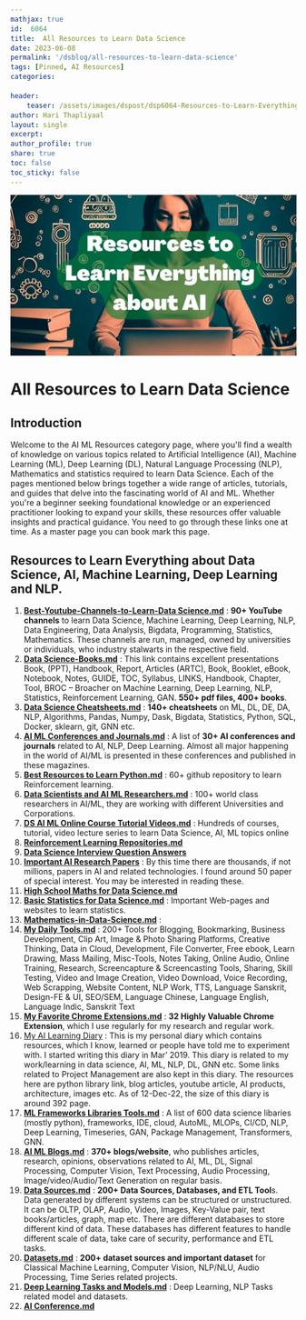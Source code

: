 ```yaml
---
mathjax: true
id:  6064
title:  All Resources to Learn Data Science 
date: 2023-06-08
permalink: '/dsblog/all-resources-to-learn-data-science'
tags: [Pinned, AI Resources] 
categories: 

header:
    teaser: /assets/images/dspost/dsp6064-Resources-to-Learn-Everything-About-AI.jpg
author: Hari Thapliyaal   
layout: single   
excerpt:   
author_profile: true   
share: true   
toc: false  
toc_sticky: false 
---
```


![All Resources to Learn Data Science](/assets/images/dspost/dsp6064-Resources-to-Learn-Everything-About-AI.jpg)    
    
# All Resources to Learn Data Science   
   
## Introduction 
   
Welcome to the AI ML Resources category page, where you'll find a wealth of knowledge on various topics related to Artificial Intelligence (AI), Machine Learning (ML), Deep Learning (DL), Natural Language Processing (NLP), Mathematics and statistics required to learn Data Science. Each of the pages mentioned below brings together a wide range of articles, tutorials, and guides that delve into the fascinating world of AI and ML. Whether you're a beginner seeking foundational knowledge or an experienced practitioner looking to expand your skills, these resources offer valuable insights and practical guidance. You need to go through these links one at time. As a master page you can book mark this page.

## Resources to Learn Everything about Data Science, AI, Machine Learning, Deep Learning and NLP.
  
1. **[Best-Youtube-Channels-to-Learn-Data Science.md](/dsresources/best-youtube-channels-for-ds "Best-Youtube-Channels-to-Learn-Data-Science.md")** : **90+ YouTube channels** to learn Data Science, Machine Learning, Deep Learning, NLP, Data Engineering, Data Analysis, Bigdata, Programming, Statistics, Mathematics. These channels are run, managed, owned by universities or individuals,  who industry stalwarts in the respective field.
1. **[Data Science-Books.md](/dsresources/ds-ai-ml-books "Data-Science-Books.md")** : This link contains excellent presentations Book, (PPT), Handbook, Report, Articles (ARTC), Book, Booklet, eBook, Notebook, Notes, GUIDE, TOC, Syllabus, LINKS, Handbook, Chapter, Tool, BROC – Broacher on Machine Learning, Deep Learning, NLP, Statistics, Reinforcement Learning, GAN. **550+ pdf files, 400+ books**.
1. **[Data Science Cheatsheets.md](/dsresources/data-science-cheatsheets "Data-Science-Cheatsheets.md")** : **140+ cheatsheets** on ML, DL, DE, DA, NLP, Algorithms, Pandas, Numpy, Dask, Bigdata, Statistics, Python, SQL, Docker, sklearn, git, GNN etc.
1. **[AI ML Conferences and Journals.md](/dsresources/ai-ml-dl-nlp-conferences "AI-ML-Conferences-and-Journals.md")** : A list of **30+ AI conferences and journals** related to AI, NLP, Deep Learning. Almost all major happening in the world of AI/ML is presented in these conferences and published in these magazines.
1. **[Best Resources to Learn Python.md](/dsresources/best-resources-to-learn-python "Best-Resources-to-Learn-Python.md")** : 60+ github repository to learn Reinforcement learning.
1. **[Data Scientists and AI ML Researchers.md](/dsresources/ds-ai-ml-researchers "Data-Scientists-and-AI-ML-Researchers.md")** : 100+ world class researchers in AI/ML, they are working with different Universities and Corporations.
1. **[DS AI ML Online Course Tutorial Videos.md](/dsresources/data-science-tutorial-video-resources "DS-AI-ML-Online-Course-Tutorial-Videos.md")** : Hundreds of courses, tutorial, video lecture series to learn Data Science, AI, ML topics online
1. **[Reinforcement Learning Repositories.md](/dsresources/rl-git-repo "Reinforcement-Learning-Repositories.md")**
1. **[Data Science Interview Question Answers](/dsresources/ds-ai-ml-interview-resources "Data-Science-Interview-Question-Answers.md")**
1. **[Important AI Research Papers](/dsresources/important-ai-research-papers "Important-AI-Research-Papers.md")** : By this time there are thousands, if not millions, papers in AI and related technologies. I found around 50 paper of special interest. You may be interested in reading these.
1. **[High School Maths for Data Science.md](/dsresources/high-school-maths-for-ds "High-School-Maths-for-Data-Science.md")** 
1. **[Basic Statistics for Data Science.md](/dsresources/basic-statistics-for-data-science "Basic-Statistics-for-Data-Science.md")** : Important Web-pages and websites to learn statistics.
1. **[Mathematics-in-Data-Science.md](/dsresources/maths-for-ds "Mathematics-in-Data-Science.md")** : 
1. **[My Daily Tools.md](/dsresources/my-daily-tools "My-Daily-Tools.md")** : 
200+ Tools for Blogging,  Bookmarking,  Business Development,  Clip Art, Image & Photo Sharing Platforms,  Creative Thinking,  Data in Cloud,  Development,  File Converter,  Free ebook,  Learn Drawing,  Mass Mailing,  Misc-Tools,  Notes Taking,  Online Audio,  Online Training,  Research,  Screencapture & Screencasting Tools,  Sharing,  Skill Testing,  Video and Image Creation,  Video Download,  Voice Recording,  Web Scrapping,  Website Content,  NLP Work,  TTS,  Language Sanskrit,  Design-FE & UI,  SEO/SEM,  Language Chinese,  Language English,  Language Indic,  Sanskrit Text
1. **[My Favorite Chrome Extensions.md](/dsresources/myfab-chrome-extensions "My-Favorite-Chrome-Extensions.md")** : **32 Highly Valuable Chrome Extension**, which I use regularly for my research and regular work.
1. [My AI Learning Diary](https://docs.google.com/document/d/e/2PACX-1vT6x74ins47oY7WtRjsOz2NeUv7L2U5RAefEsQRDsne6dt_tixlXAan4KZ35FzjeQ/pub) : 
     This is my personal diary which contains resources, which I know, learned or people have told me to experiment with. I started writing this diary in Mar’ 2019. This diary is related to my work/learning in data science, AI, ML, NLP, DL, GNN etc. Some links related to Project Management are also kept in this diary. The resources here are python library link, blog articles, youtube article, AI products, architecture, images etc. As of 12-Dec-22, the size of this diary is around 392 page.
1. **[ML Frameworks Libraries Tools.md](/dsresources/ml-frameworks-libraries-tools "ML-Frameworks-Libraries-Tools.md")** : A list of 600 data science libaries (mostly python), frameworks, IDE, cloud, AutoML, MLOPs, CI/CD, NLP, Deep Learning, Timeseries, GAN, Package Management, Transformers, GNN.
1. **[AI ML Blogs.md](/dsresources/ai-ml-blogs "AI-ML-Blogs.md")** : **370+ blogs/website**, who publishes articles, research, opinions, observations related to AI, ML, DL, Signal Processing, Computer Vision, Text Processing, Audio Processing, Image/video/Audio/Text Generation on regular basis.
1. **[Data Sources.md](/dsresources/data-sources "Data-Sources.md")** : **200+ Data Sources, Databases, and ETL Tool**s. Data generated by different systems can be structured or unstructured. It can be OLTP, OLAP, Audio, Video, Images, Key-Value pair, text books/articles, graph, map etc. There are different databases to store different kind of data. These databases has different features to handle different scale of data, take care of security, performance and ETL tasks.
1. **[Datasets.md](/dsresources/datasets "Datasets.md")** :  **200+ dataset sources and important dataset** for Classical Machine Learning, Computer Vision, NLP/NLU, Audio Processing, Time Series related projects.
1. **[Deep Learning Tasks and Models.md](/dsresources/deep-learning-tasks-and-models "Deep-Learning-Tasks-and-Models.md")** : Deep Learning, NLP Tasks related model and datasets.
1. **[AI Conference.md](/dsresources/ai-conferences "AI Conference.md")**

